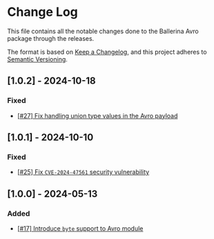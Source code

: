 # Change Log

This file contains all the notable changes done to the Ballerina Avro package through the releases.

The format is based on [Keep a Changelog](https://keepachangelog.com/en/1.0.0/), and this project adheres to
[Semantic Versioning](https://semver.org/spec/v2.0.0.html).

## [1.0.2] - 2024-10-18

### Fixed

- [[#27] Fix handling union type values in the Avro payload](https://github.com/ballerina-platform/module-ballerina-avro/pull/27)

## [1.0.1] - 2024-10-10

### Fixed

- [[#25] Fix `CVE-2024-47561` security vulnerability](https://github.com/ballerina-platform/module-ballerina-avro/pull/25)

## [1.0.0] - 2024-05-13

### Added

- [[#17] Introduce `byte` support to Avro module](https://github.com/ballerina-platform/ballerina-library/issues/6463)

